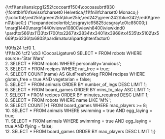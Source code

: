 {\rtf1\ansi\ansicpg1252\cocoartf1504\cocoasubrtf830
{\fonttbl\f0\fswiss\fcharset0 Helvetica;\f1\fnil\fcharset0 Monaco;}
{\colortbl;\red255\green255\blue255;\red242\green242\blue242;\red0\green0\blue0;}
{\*\expandedcolortbl;;\csgray\c95825;\csgray\c0\c85000;}
\margl1440\margr1440\vieww10800\viewh8400\viewkind0
\pard\tx566\tx1133\tx1700\tx2267\tx2834\tx3401\tx3968\tx4535\tx5102\tx5669\tx6236\tx6803\pardirnatural\partightenfactor0

\f0\fs24 \cf0 1.  
\f1\fs26 \cf2 \cb3 \CocoaLigature0 SELECT * FROM robots WHERE source='Star Wars'\
2. SELECT * FROM robots WHERE personality='anxious';\
3. SELECT * FROM recipes WHERE nut_free = true;\
4. SELECT COUNT(name) AS GlutFreeNotVeg FROM recipes WHERE gluten_free = true AND vegetarian = false;\
5. SELECT * FROM animals ORDER BY number_of_legs DESC LIMIT 1;\
6. SELECT * FROM board_games ORDER BY mins_to_play ASC LIMIT 1;\
7. SELECT * FROM recipes ORDER BY minutes_required DESC LIMIT 1;\
8. SELECT * FROM robots WHERE name LIKE 'M%';\
9. SELECT COUNT(*) FROM board_games WHERE max_players >= 8;\
10. SELECT * FROM animals WHERE swimming = true AND egg_laying = true;\
11. SELECT * FROM animals WHERE swimming = true AND egg_laying = true AND flying = false;\
12. SELECT * FROM board_games ORDER BY max_players DESC LIMIT 1;}